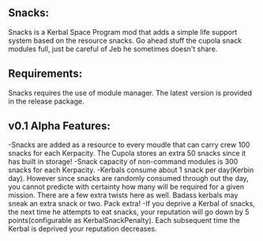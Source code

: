 Snacks:
--------------
Snacks is a Kerbal Space Program mod that adds a simple life support system based on the resource snacks.  Go ahead stuff the cupola snack modules full, just be careful of Jeb he sometimes doesn't share.

Requirements:
--------------
Snacks requires the use of module manager.  The latest version is provided in the release package.

v0.1 Alpha Features:
--------------
-Snacks are added as a resource to every moudle that can carry crew 100 snacks for each Kerpacity.  The Cupola stores an extra 50 snacks since it has built in storage!
-Snack capacity of non-command modules is 300 snacks for each Kerpacity.
-Kerbals consume about 1 snack per day(Kerbin day).  However since snacks are randomly consumed through out the day, you cannot predicte with certainty how many will be required for a given mission.   There are a few extra twists here as well. Badass kerbals may sneak an extra snack or two. Pack extra! 
-If you deprive a Kerbal of snacks, the next time he attempts to eat snacks, your reputation will go down by 5 points(configurable as KerbalSnackPenalty).  Each subsequent time the Kerbal is deprived your reputation decreases.
